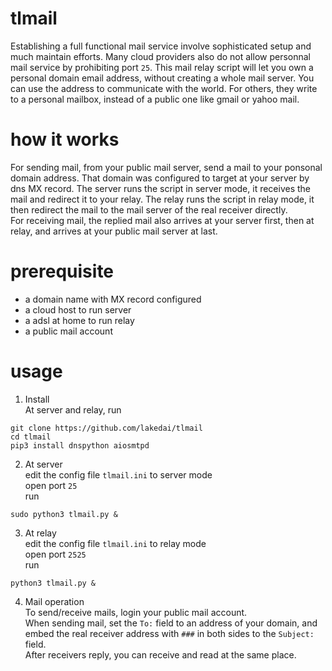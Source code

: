 # tlmail
Establishing a full functional mail service involve sophisticated setup and much maintain efforts. Many cloud providers also do not allow personnal mail service by prohibiting port `25`. This mail relay script will let you own a personal domain email address, without creating a whole mail server. You can use the address to communicate with the world. For others, they write to a personal mailbox, instead of a public one like gmail or yahoo mail.

# how it works
For sending mail, from your public mail server, send a mail to your ponsonal domain address. That domain was configured to target at your server by dns MX record. The server runs the script in server mode, it receives the mail and redirect it to your relay. The relay runs the script in relay mode, it then redirect the mail to the mail server of the real receiver directly.  
For receiving mail, the replied mail also arrives at your server first, then at relay, and arrives at your public mail server at last.

# prerequisite
* a domain name with MX record configured
* a cloud host to run server
* a adsl at home to run relay
* a public mail account

# usage
1. Install  
At server and relay, run  
```
git clone https://github.com/lakedai/tlmail
cd tlmail
pip3 install dnspython aiosmtpd
```
2. At server  
edit the config file `tlmail.ini` to server mode  
open port `25`  
run  
```
sudo python3 tlmail.py &
```
3. At relay  
edit the config file `tlmail.ini` to relay mode  
open port `2525`  
run  
```
python3 tlmail.py &
```
4. Mail operation  
To send/receive mails, login your public mail account.  
When sending mail, set the `To:` field to an address of your domain, and embed the real receiver address with `###` in both sides to the `Subject:` field.  
After receivers reply, you can receive and read at the same place.  

